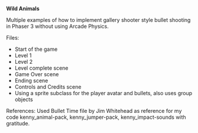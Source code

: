 **Wild Animals**

Multiple examples of how to implement gallery shooter style bullet shooting in Phaser 3
without using Arcade Physics.

Files:
* Start of the game
* Level 1
* Level 2
* Level complete scene
* Game Over scene
* Ending scene
* Controls and Credits scene
* Using a sprite subclass for the player avatar and bullets, also uses group objects

References:
Used Bullet Time file by Jim Whitehead as reference for my code
kenny_animal-pack, kenny_jumper-pack, kenny_impact-sounds with gratitude.